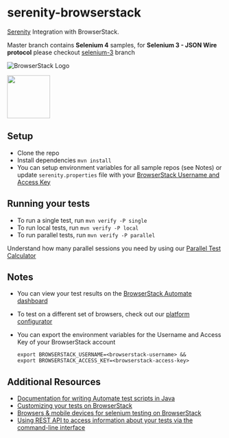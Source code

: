 # serenity-browserstack

[Serenity](http://www.thucydides.info/docs/serenity/) Integration with BrowserStack.

Master branch contains **Selenium 4** samples, for **Selenium 3 - JSON Wire protocol** please checkout [selenium-3](https://github.com/browserstack/serenity-browserstack/tree/selenium-3) branch

![BrowserStack Logo](https://d98b8t1nnulk5.cloudfront.net/production/images/layout/logo-header.png?1469004780)

<img src="http://www.thucydides.info/docs/serenity/images/serenity-logo.png" height = "100">

## Setup
* Clone the repo
* Install dependencies `mvn install`
* You can setup environment variables for all sample repos (see Notes) or update `serenity.properties` file with your [BrowserStack Username and Access Key](https://www.browserstack.com/accounts/settings)

## Running your tests
- To run a single test, run `mvn verify -P single`
- To run local tests, run `mvn verify -P local`
- To run parallel tests, run `mvn verify -P parallel`

 Understand how many parallel sessions you need by using our [Parallel Test Calculator](https://www.browserstack.com/automate/parallel-calculator?ref=github)

## Notes
* You can view your test results on the [BrowserStack Automate dashboard](https://www.browserstack.com/automate)
* To test on a different set of browsers, check out our [platform configurator](https://www.browserstack.com/automate/java#setting-os-and-browser)
* You can export the environment variables for the Username and Access Key of your BrowserStack account
  
  ```
  export BROWSERSTACK_USERNAME=<browserstack-username> &&
  export BROWSERSTACK_ACCESS_KEY=<browserstack-access-key>
  ```
  
## Additional Resources
* [Documentation for writing Automate test scripts in Java](https://www.browserstack.com/automate/java)
* [Customizing your tests on BrowserStack](https://www.browserstack.com/automate/capabilities)
* [Browsers & mobile devices for selenium testing on BrowserStack](https://www.browserstack.com/list-of-browsers-and-platforms?product=automate)
* [Using REST API to access information about your tests via the command-line interface](https://www.browserstack.com/automate/rest-api)
